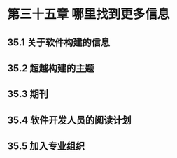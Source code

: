# 第三十五章 哪里找到更多信息

## 35.1 关于软件构建的信息

## 35.2 超越构建的主题

## 35.3 期刊

## 35.4 软件开发人员的阅读计划

## 35.5 加入专业组织
